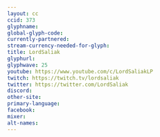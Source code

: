 ```yaml
---
layout: cc
ccid: 373
glyphname: 
global-glyph-code: 
currently-partnered: 
stream-currency-needed-for-glyph: 
title: LordSaliak
glyphurl: 
glyphwave: 25
youtube: https://www.youtube.com/c/LordSaliakLP
twitch: https://twitch.tv/lordsaliak
twitter: https://twitter.com/LordSaliak
discord: 
other-site: 
primary-language: 
facebook: 
mixer: 
alt-names: 
---
```


